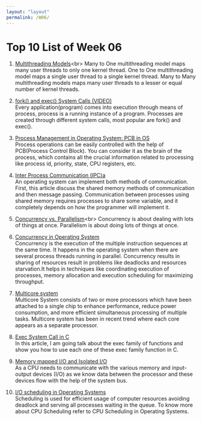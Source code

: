 ```yaml
---
layout: "layout"
permalink: /W06/
---
```


# Top 10 List of Week 06

1. [Multithreading Models](https://binaryterms.com/multithreading-models-in-operating-system.html#:~:text=Many%20to%20One%20multithreading%20model,equal%20number%20of%20kernel%20threads.)<br>
Many to One multithreading model maps many user threads to only one kernel thread. One to One multithreading model maps a single user thread to a single kernel thread. Many to Many multithreading models maps many user threads to a lesser or equal number of kernel threads.

2. [fork() and exec() System Calls (VIDEO)](https://www.youtube.com/watch?v=IFEFVXvjiHY)<br>
Every application(program) comes into execution through means of process, process is a running instance of a program. Processes are created through different system calls, most popular are fork() and exec().

3. [Process Management in Operating System: PCB in OS](https://www.guru99.com/process-management-pcb.html)<br>
Process operations can be easily controlled with the help of PCB(Process Control Block). You can consider it as the brain of the process, which contains all the crucial information related to processing like process id, priority, state, CPU registers, etc.

4. [Inter Process Communication (IPC)a](https://www.geeksforgeeks.org/inter-process-communication-ipc/)<br>
An operating system can implement both methods of communication. First, this article discuss the shared memory methods of communication and then message passing. Communication between processes using shared memory requires processes to share some variable, and it completely depends on how the programmer will implement it. 

5. [Concurrency vs. Parallelism](https://medium.com/@itIsMadhavan/concurrency-vs-parallelism-a-brief-review-b337c8dac350#:~:text=Concurrency%20is%20about%20dealing%20with,at%20the%20same%20time%20instant.)<br>
Concurrency is about dealing with lots of things at once. Parallelism is about doing lots of things at once.

6. [Concurrency in Operating System](https://www.geeksforgeeks.org/concurrency-in-operating-system/)<br>
Concurrency is the execution of the multiple instruction sequences at the same time. It happens in the operating system when there are several process threads running in parallel. 
Concurrency results in sharing of resources result in problems like deadlocks and resources starvation.It helps in techniques like coordinating execution of processes, memory allocation and execution scheduling for maximizing throughput.

7. [Multicore system](https://www.geeksforgeeks.org/challanges-in-programming-for-multicore-system/)<br>
Multicore System consists of two or more processors which have been attached to a single chip to enhance performance, reduce power consumption, and more efficient simultaneous processing of multiple tasks. Multicore system has been in recent trend where each core appears as a separate processor.

8. [Exec System Call in C](https://linuxhint.com/exec_linux_system_call_c/)<br>
In this article, I am going talk about the exec family of functions and show you how to use each one of these exec family function in C.

9. [Memory mapped I/O and Isolated I/O](https://www.geeksforgeeks.org/memory-mapped-i-o-and-isolated-i-o/)<br>
As a CPU needs to communicate with the various memory and input-output devices (I/O) as we know data between the processor and these devices flow with the help of the system bus.

10. [I/O scheduling in Operating Systems](https://www.geeksforgeeks.org/i-o-scheduling-in-operating-systems/)<br>
Scheduling is used for efficient usage of computer resources avoiding deadlock and serving all processes waiting in the queue. To know more about CPU Scheduling refer to CPU Scheduling in Operating Systems.


